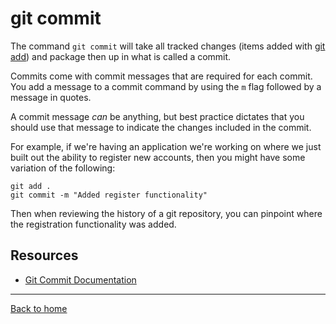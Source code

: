 # git commit

The command `git commit` will take all tracked changes (items added with [git add](./ADD.md)) and package then up in what is called a commit.

Commits come with commit messages that are required for each commit. You add a message to a commit command by using the `m` flag followed by a message in quotes.

A commit message _can_ be anything, but best practice dictates that you should use that message to indicate the changes included in the commit.

For example, if we're having an application we're working on where we just built out the ability to register new accounts, then you might have some variation of the following:

```
git add .
git commit -m "Added register functionality"
```

Then when reviewing the history of a git repository, you can pinpoint where the registration functionality was added. 

## Resources
- [Git Commit Documentation](https://git-scm.com/docs/git-commit)

---

[Back to home](../README.md)
